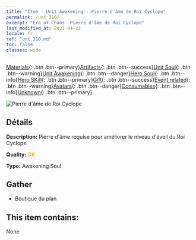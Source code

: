 ```yaml
---
title: "Item - Unit Awakening - Pierre d'âme de Roi Cyclope"
permalink: /unt_310/
excerpt: "Era of Chaos  Pierre d'âme de Roi Cyclope"
last_modified_at: 2021-04-22
locale: fr
ref: "unt_310.md"
toc: false
classes: wide
---
```

 [Materials](/ItemsFR/){: .btn .btn--primary}[Artifacts](/ItemsFR/Artifacts/){: .btn .btn--success}[Unit Soul](/ItemsFR/UnitSoul/){: .btn .btn--warning}[Unit Awakening](/ItemsFR/UnitAwakening/){: .btn .btn--danger}[Hero Soul](/ItemsFR/HeroSoul/){: .btn .btn--info}[Hero SKill](/ItemsFR/HeroSkill/){: .btn .btn--primary}[Gift](/ItemsFR/Gift/){: .btn .btn--success}[Event related](/ItemsFR/Events/){: .btn .btn--warning}[Avatars](/ItemsFR/Avatars/){: .btn .btn--danger}[Consumables](/ItemsFR/Consumables/){: .btn .btn--info}[Unknown](/ItemsFR/Unknown/){: .btn .btn--primary}

 ![Pierre d'âme de Roi Cyclope](/images/u/tia_duyanjuren.jpg)

## Détails
 **Description:** Pierre d'âme requise pour améliorer le niveau d'éveil du Roi Cyclope.

 **Quality:** <span style="color: #FF8C00">OK</span>

 **Type:** Awakening Soul

## Gather

*    Boutique du plan 

## This item contains:

  None

